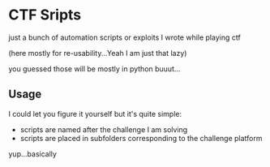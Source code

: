 # CTF Sripts

just a bunch of automation scripts or exploits I wrote while playing ctf

(here mostly for re-usability...Yeah I am  just that lazy)

you guessed those will be mostly in python buuut...

## Usage

I could let you figure it yourself but it's quite simple:

- scripts are named after the challenge I am solving
- scripts are placed in subfolders corresponding to the challenge platform 

yup...basically
